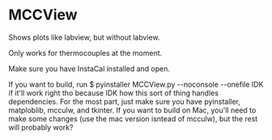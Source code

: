 # MCCView

Shows plots like labview, but without labview.

Only works for thermocouples at the moment.

Make sure you have InstaCal installed and open.


If you want to build, run
$ pyinstaller MCCView.py --noconsole --onefile
IDK if it'll work right tho because IDK how this sort of thing handles dependencies.
For the most part, just make sure you have pyinstaller, matploblib, mcculw, and tkinter.
If you want to build on Mac, you'll need to make some changes (use the mac version isntead of mcculw), but the rest will probably work?
